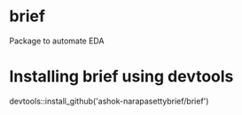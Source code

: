 # brief
Package to automate EDA

# Installing brief using devtools
devtools::install_github('ashok-narapasettybrief/brief')
